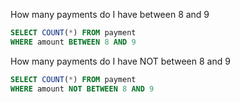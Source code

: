 
How many payments do I have between 8 and 9

```sql
SELECT COUNT(*) FROM payment
WHERE amount BETWEEN 8 AND 9
```


How many payments do I have NOT between 8 and 9

```sql
SELECT COUNT(*) FROM payment
WHERE amount NOT BETWEEN 8 AND 9
```
